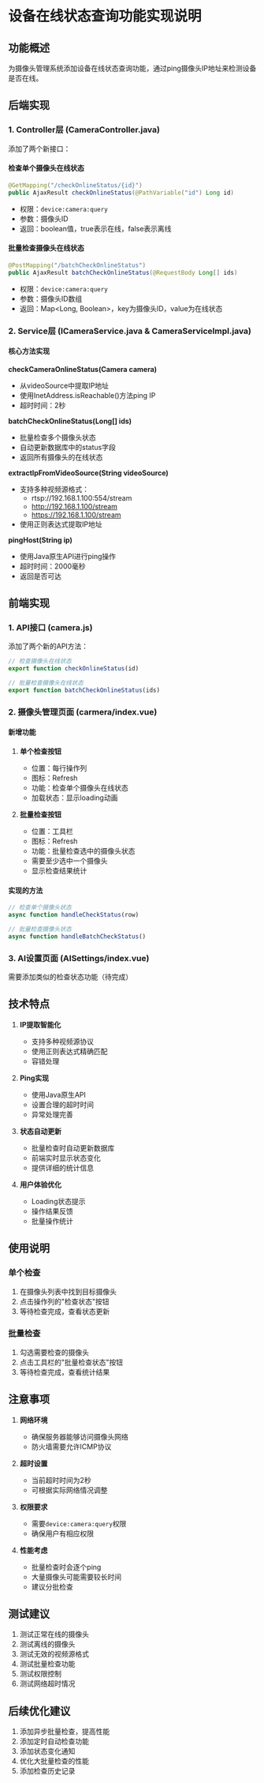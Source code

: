 # 设备在线状态查询功能实现说明

## 功能概述
为摄像头管理系统添加设备在线状态查询功能，通过ping摄像头IP地址来检测设备是否在线。

## 后端实现

### 1. Controller层 (CameraController.java)
添加了两个新接口：

#### 检查单个摄像头在线状态
```java
@GetMapping("/checkOnlineStatus/{id}")
public AjaxResult checkOnlineStatus(@PathVariable("id") Long id)
```
- 权限：`device:camera:query`
- 参数：摄像头ID
- 返回：boolean值，true表示在线，false表示离线

#### 批量检查摄像头在线状态
```java
@PostMapping("/batchCheckOnlineStatus")
public AjaxResult batchCheckOnlineStatus(@RequestBody Long[] ids)
```
- 权限：`device:camera:query`
- 参数：摄像头ID数组
- 返回：Map<Long, Boolean>，key为摄像头ID，value为在线状态

### 2. Service层 (ICameraService.java & CameraServiceImpl.java)

#### 核心方法实现

**checkCameraOnlineStatus(Camera camera)**
- 从videoSource中提取IP地址
- 使用InetAddress.isReachable()方法ping IP
- 超时时间：2秒

**batchCheckOnlineStatus(Long[] ids)**
- 批量检查多个摄像头状态
- 自动更新数据库中的status字段
- 返回所有摄像头的在线状态

**extractIpFromVideoSource(String videoSource)**
- 支持多种视频源格式：
  - rtsp://192.168.1.100:554/stream
  - http://192.168.1.100/stream
  - https://192.168.1.100/stream
- 使用正则表达式提取IP地址

**pingHost(String ip)**
- 使用Java原生API进行ping操作
- 超时时间：2000毫秒
- 返回是否可达

## 前端实现

### 1. API接口 (camera.js)
添加了两个新的API方法：

```javascript
// 检查摄像头在线状态
export function checkOnlineStatus(id)

// 批量检查摄像头在线状态
export function batchCheckOnlineStatus(ids)
```

### 2. 摄像头管理页面 (carmera/index.vue)

#### 新增功能
1. **单个检查按钮**
   - 位置：每行操作列
   - 图标：Refresh
   - 功能：检查单个摄像头在线状态
   - 加载状态：显示loading动画

2. **批量检查按钮**
   - 位置：工具栏
   - 图标：Refresh
   - 功能：批量检查选中的摄像头状态
   - 需要至少选中一个摄像头
   - 显示检查结果统计

#### 实现的方法
```javascript
// 检查单个摄像头状态
async function handleCheckStatus(row)

// 批量检查摄像头状态
async function handleBatchCheckStatus()
```

### 3. AI设置页面 (AISettings/index.vue)
需要添加类似的检查状态功能（待完成）

## 技术特点

1. **IP提取智能化**
   - 支持多种视频源协议
   - 使用正则表达式精确匹配
   - 容错处理

2. **Ping实现**
   - 使用Java原生API
   - 设置合理的超时时间
   - 异常处理完善

3. **状态自动更新**
   - 批量检查时自动更新数据库
   - 前端实时显示状态变化
   - 提供详细的统计信息

4. **用户体验优化**
   - Loading状态提示
   - 操作结果反馈
   - 批量操作统计

## 使用说明

### 单个检查
1. 在摄像头列表中找到目标摄像头
2. 点击操作列的"检查状态"按钮
3. 等待检查完成，查看状态更新

### 批量检查
1. 勾选需要检查的摄像头
2. 点击工具栏的"批量检查状态"按钮
3. 等待检查完成，查看统计结果

## 注意事项

1. **网络环境**
   - 确保服务器能够访问摄像头网络
   - 防火墙需要允许ICMP协议

2. **超时设置**
   - 当前超时时间为2秒
   - 可根据实际网络情况调整

3. **权限要求**
   - 需要`device:camera:query`权限
   - 确保用户有相应权限

4. **性能考虑**
   - 批量检查时会逐个ping
   - 大量摄像头可能需要较长时间
   - 建议分批检查

## 测试建议

1. 测试正常在线的摄像头
2. 测试离线的摄像头
3. 测试无效的视频源格式
4. 测试批量检查功能
5. 测试权限控制
6. 测试网络超时情况

## 后续优化建议

1. 添加异步批量检查，提高性能
2. 添加定时自动检查功能
3. 添加状态变化通知
4. 优化大批量检查的性能
5. 添加检查历史记录
